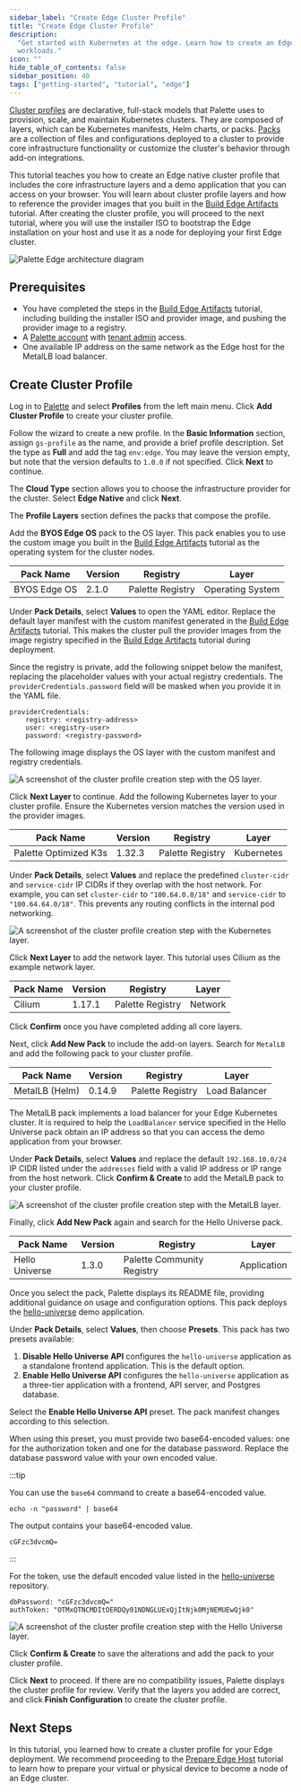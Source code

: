 ```yaml
---
sidebar_label: "Create Edge Cluster Profile"
title: "Create Edge Cluster Profile"
description:
  "Get started with Kubernetes at the edge. Learn how to create an Edge native cluster profile to deploy Edge Kubernetes
  workloads."
icon: ""
hide_table_of_contents: false
sidebar_position: 40
tags: ["getting-started", "tutorial", "edge"]
---
```


[Cluster profiles](../../../profiles/profiles.md) are declarative, full-stack models that Palette uses to provision,
scale, and maintain Kubernetes clusters. They are composed of layers, which can be Kubernetes manifests, Helm charts, or
packs. [Packs](../../../registries-and-packs/registries-and-packs.md) are a collection of files and configurations
deployed to a cluster to provide core infrastructure functionality or customize the cluster's behavior through add-on
integrations.

This tutorial teaches you how to create an Edge native cluster profile that includes the core infrastructure layers and
a demo application that you can access on your browser. You will learn about cluster profile layers and how to reference
the provider images that you built in the [Build Edge Artifacts](./build-edge-artifacts.md) tutorial. After creating the
cluster profile, you will proceed to the next tutorial, where you will use the installer ISO to bootstrap the Edge
installation on your host and use it as a node for deploying your first Edge cluster.

![Palette Edge architecture diagram](/getting-started/getting-started_introduction-edge_edge-diagram-profile.webp)

## Prerequisites

- You have completed the steps in the [Build Edge Artifacts](./build-edge-artifacts.md) tutorial, including building the
  installer ISO and provider image, and pushing the provider image to a registry.
- A [Palette account](https://www.spectrocloud.com/get-started) with
  [tenant admin](../../../tenant-settings/tenant-settings.md) access.
- One available IP address on the same network as the Edge host for the MetalLB load balancer.

## Create Cluster Profile

Log in to [Palette](https://console.spectrocloud.com/) and select **Profiles** from the left main menu. Click **Add
Cluster Profile** to create your cluster profile.

Follow the wizard to create a new profile. In the **Basic Information** section, assign `gs-profile` as the name, and
provide a brief profile description. Set the type as **Full** and add the tag `env:edge`. You may leave the version
empty, but note that the version defaults to `1.0.0` if not specified. Click **Next** to continue.

The **Cloud Type** section allows you to choose the infrastructure provider for the cluster. Select **Edge Native** and
click **Next**.

The **Profile Layers** section defines the packs that compose the profile.

Add the **BYOS Edge OS** pack to the OS layer. This pack enables you to use the custom image you built in the
[Build Edge Artifacts](./build-edge-artifacts.md) tutorial as the operating system for the cluster nodes.

| **Pack Name** | **Version** | **Registry**     | **Layer**        |
| ------------- | ----------- | ---------------- | ---------------- |
| BYOS Edge OS  | 2.1.0       | Palette Registry | Operating System |

Under **Pack Details**, select **Values** to open the YAML editor. Replace the default layer manifest with the custom
manifest generated in the [Build Edge Artifacts](./build-edge-artifacts.md) tutorial. This makes the cluster pull the
provider images from the image registry specified in the [Build Edge Artifacts](./build-edge-artifacts.md) tutorial
during deployment.

Since the registry is private, add the following snippet below the manifest, replacing the placeholder values with your
actual registry credentials. The `providerCredentials.password` field will be masked when you provide it in the YAML
file.

```shell
providerCredentials:
    registry: <registry-address>
    user: <registry-user>
    password: <registry-password>
```

The following image displays the OS layer with the custom manifest and registry credentials.

![A screenshot of the cluster profile creation step with the OS layer.](/getting-started/getting-started_introduction-edge_edge-cluster-profile_byos-cluster-profile.webp)

Click **Next Layer** to continue. Add the following Kubernetes layer to your cluster profile. Ensure the Kubernetes
version matches the version used in the provider images.

| **Pack Name**         | **Version** | **Registry**     | **Layer**  |
| --------------------- | ----------- | ---------------- | ---------- |
| Palette Optimized K3s | 1.32.3      | Palette Registry | Kubernetes |

Under **Pack Details**, select **Values** and replace the predefined `cluster-cidr` and `service-cidr` IP CIDRs if they
overlap with the host network. For example, you can set `cluster-cidr` to `"100.64.0.0/18"` and `service-cidr` to
`"100.64.64.0/18"`. This prevents any routing conflicts in the internal pod networking.

![A screenshot of the cluster profile creation step with the Kubernetes layer.](/getting-started/getting-started_introduction-edge_edge-cluster-profile_cluster-profile-k8s.webp)

Click **Next Layer** to add the network layer. This tutorial uses Cilium as the example network layer.

| **Pack Name** | **Version** | **Registry**     | **Layer** |
| ------------- | ----------- | ---------------- | --------- |
| Cilium        | 1.17.1      | Palette Registry | Network   |

Click **Confirm** once you have completed adding all core layers.

Next, click **Add New Pack** to include the add-on layers. Search for `MetalLB` and add the following pack to your
cluster profile.

| **Pack Name**  | **Version** | **Registry**     | **Layer**     |
| -------------- | ----------- | ---------------- | ------------- |
| MetalLB (Helm) | 0.14.9      | Palette Registry | Load Balancer |

The MetalLB pack implements a load balancer for your Edge Kubernetes cluster. It is required to help the `LoadBalancer`
service specified in the Hello Universe pack obtain an IP address so that you can access the demo application from your
browser.

Under **Pack Details**, select **Values** and replace the default `192.168.10.0/24` IP CIDR listed under the `addresses`
field with a valid IP address or IP range from the host network. Click **Confirm & Create** to add the MetalLB pack to
your cluster profile.

![A screenshot of the cluster profile creation step with the MetalLB layer.](/getting-started/getting-started_introduction-edge_edge-cluster-profile_profile-metallb.webp)

Finally, click **Add New Pack** again and search for the Hello Universe pack.

| **Pack Name**  | **Version** | **Registry**               | **Layer**   |
| -------------- | ----------- | -------------------------- | ----------- |
| Hello Universe | 1.3.0       | Palette Community Registry | Application |

Once you select the pack, Palette displays its README file, providing additional guidance on usage and configuration
options. This pack deploys the [hello-universe](https://github.com/spectrocloud/hello-universe) demo application.

Under **Pack Details**, select **Values**, then choose **Presets**. This pack has two presets available:

1. **Disable Hello Universe API** configures the `hello-universe` application as a standalone frontend application. This
   is the default option.
2. **Enable Hello Universe API** configures the `hello-universe` application as a three-tier application with a
   frontend, API server, and Postgres database.

Select the **Enable Hello Universe API** preset. The pack manifest changes according to this selection.

When using this preset, you must provide two base64-encoded values: one for the authorization token and one for the
database password. Replace the database password value with your own encoded value.

:::tip

You can use the `base64` command to create a base64-encoded value.

```shell
echo -n "password" | base64
```

The output contains your base64-encoded value.

```text hideClipboard
cGFzc3dvcmQ=
```

:::

For the token, use the default encoded value listed in the
[hello-universe](https://github.com/spectrocloud/hello-universe?tab=readme-ov-file#single-load-balancer) repository.

```shell title="Example of Authentication Values"
dbPassword: "cGFzc3dvcmQ="
authToken: "OTMxQTNCMDItOERDQy01NDNGLUExQjItNjk0MjNEMUEwQjk0"
```

![A screenshot of the cluster profile creation step with the Hello Universe layer.](/getting-started/getting-started_introduction-edge_edge-cluster-profile_cluster-profile-hellouni.webp)

Click **Confirm & Create** to save the alterations and add the pack to your cluster profile.

Click **Next** to proceed. If there are no compatibility issues, Palette displays the cluster profile for review. Verify
that the layers you added are correct, and click **Finish Configuration** to create the cluster profile.

## Next Steps

In this tutorial, you learned how to create a cluster profile for your Edge deployment. We recommend proceeding to the
[Prepare Edge Host](./prepare-edge-host.md) tutorial to learn how to prepare your virtual or physical device to become a
node of an Edge cluster.
